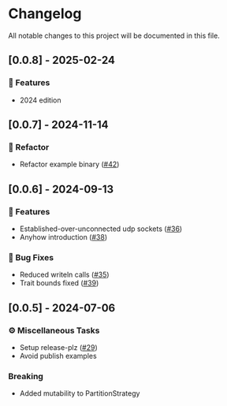 # Changelog

All notable changes to this project will be documented in this file.

## [0.0.8] - 2025-02-24

### 🚀 Features

- 2024 edition

<!-- generated by git-cliff -->
## [0.0.7] - 2024-11-14

### 🚜 Refactor

- Refactor example binary ([#42](https://github.com/newfla/crab-kafka/pull/42))

<!-- generated by git-cliff -->
## [0.0.6] - 2024-09-13

### 🚀 Features

- Established-over-unconnected udp sockets ([#36](https://github.com/newfla/crab-kafka/pull/36))
- Anyhow introduction ([#38](https://github.com/newfla/crab-kafka/pull/38))

### 🐛 Bug Fixes

- Reduced writeln calls ([#35](https://github.com/newfla/crab-kafka/pull/35))
- Trait bounds fixed ([#39](https://github.com/newfla/crab-kafka/pull/39))

<!-- generated by git-cliff -->
## [0.0.5] - 2024-07-06

### ⚙️ Miscellaneous Tasks

- Setup release-plz ([#29](https://github.com/newfla/crab-kafka/pull/29))
- Avoid publish examples

### Breaking

- Added mutability to PartitionStrategy

<!-- generated by git-cliff -->
